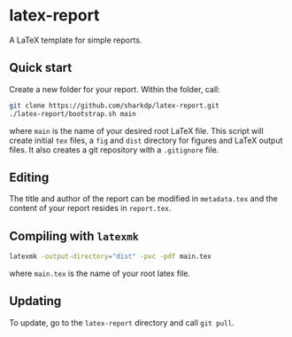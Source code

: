 latex-report
============

A LaTeX template for simple reports.

Quick start
-----------

Create a new folder for your report. Within the folder, call:

```sh
git clone https://github.com/sharkdp/latex-report.git
./latex-report/bootstrap.sh main
```

where `main` is the name of your desired root LaTeX file. This script will create initial `tex` files, a `fig` and `dist` directory for figures and LaTeX output files. It also creates a git repository with a `.gitignore` file.

Editing
-------
The title and author of the report can be modified in `metadata.tex` and the content of your report resides in `report.tex`.

Compiling with `latexmk`
------------------------
```sh
latexmk -output-directory="dist" -pvc -pdf main.tex
```
where `main.tex` is the name of your root latex file.

Updating
--------
To update, go to the `latex-report` directory and call `git pull`.
